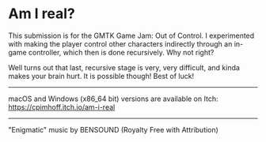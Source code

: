 # Am I real?
This submission is for the GMTK Game Jam: Out of Control. I experimented with making the player control other characters indirectly through an in-game controller, which then is done recursively. Why not right?

Well turns out that last, recursive stage is very, very difficult, and kinda makes your brain hurt. It is possible though! Best of luck!

----

macOS and Windows (x86_64 bit) versions are available on Itch:
https://cpimhoff.itch.io/am-i-real

----

"Enigmatic" music by BENSOUND (Royalty Free with Attribution)
